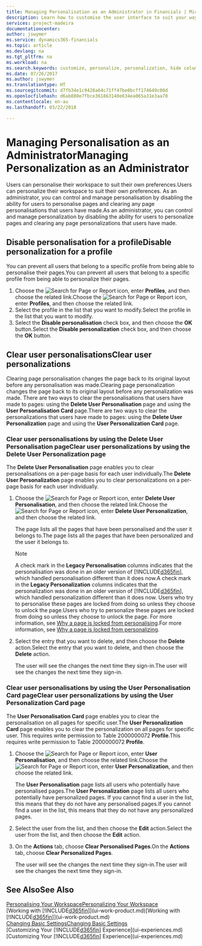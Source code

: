 ```yaml
---
title: Managing Personalisation as an Administrator in Financials | Microsoft Docs
description: Learn how to customise the user interface to suit your way of working.
services: project-madeira
documentationcenter: 
author: jswymer
ms.service: dynamics365-financials
ms.topic: article
ms.devlang: na
ms.tgt_pltfrm: na
ms.workload: na
ms.search.keywords: customize, personalize, personalization, hide columns, remove fields, move fields
ms.date: 07/26/2017
ms.author: jswymer
ms.translationtype: HT
ms.sourcegitcommit: d7fb34e1c9428a64c71ff47be8bcff174649c00d
ms.openlocfilehash: d6ab880e7fbce361863140e634ea065a31e3aa70
ms.contentlocale: en-au
ms.lasthandoff: 03/22/2018

---
```

# <a name="managing-personalization-as-an-administrator"></a><span data-ttu-id="61b2e-103">Managing Personalisation as an Administrator</span><span class="sxs-lookup"><span data-stu-id="61b2e-103">Managing Personalization as an Administrator</span></span>
<!--NAV in the Web client-->
<span data-ttu-id="61b2e-104">Users can personalise their workspace to suit their own preferences.</span><span class="sxs-lookup"><span data-stu-id="61b2e-104">Users can personalize their workspace to suit their own preferences.</span></span> <span data-ttu-id="61b2e-105">As an administrator, you can control and manage personalisation by disabling the ability for users to personalise pages and clearing any page personalisations that users have made.</span><span class="sxs-lookup"><span data-stu-id="61b2e-105">As an administrator, you can control and manage personalization by disabling the ability for users to personalize pages and clearing any page personalizations that users have made.</span></span>

## <a name="disable-personalization-for-a-profile"></a><span data-ttu-id="61b2e-106">Disable personalisation for a profile</span><span class="sxs-lookup"><span data-stu-id="61b2e-106">Disable personalization for a profile</span></span>
<span data-ttu-id="61b2e-107">You can prevent all users that belong to a specific profile from being able to personalise their pages.</span><span class="sxs-lookup"><span data-stu-id="61b2e-107">You can prevent all users that belong to a specific profile from being able to personalize their pages.</span></span>
1.  <span data-ttu-id="61b2e-108">Choose the ![Search for Page or Report](media/ui-search/search_small.png "Search for Page or Report icon") icon, enter **Profiles**, and then choose the related link.</span><span class="sxs-lookup"><span data-stu-id="61b2e-108">Choose the ![Search for Page or Report](media/ui-search/search_small.png "Search for Page or Report icon") icon, enter **Profiles**, and then choose the related link.</span></span>
2.  <span data-ttu-id="61b2e-109">Select the profile in the list that you want to modify.</span><span class="sxs-lookup"><span data-stu-id="61b2e-109">Select the profile in the list that you want to modify.</span></span>
3. <span data-ttu-id="61b2e-110">Select the **Disable personalisation** check box, and then choose the **OK** button.</span><span class="sxs-lookup"><span data-stu-id="61b2e-110">Select the **Disable personalization** check box, and then choose the **OK** button.</span></span>

## <a name="clear-user-personalizations"></a><span data-ttu-id="61b2e-111">Clear user personalisations</span><span class="sxs-lookup"><span data-stu-id="61b2e-111">Clear user personalizations</span></span>

<span data-ttu-id="61b2e-112">Clearing page personalisation changes the page back to its original layout before any personalisation was made.</span><span class="sxs-lookup"><span data-stu-id="61b2e-112">Clearing page personalization changes the page back to its original layout before any personalization was made.</span></span> <span data-ttu-id="61b2e-113">There are two ways to clear the personalisations that users have made to pages: using the **Delete User Personalisation** page and using the **User Personalisation Card** page.</span><span class="sxs-lookup"><span data-stu-id="61b2e-113">There are two ways to clear the personalizations that users have made to pages: using the **Delete User Personalization** page and using the **User Personalization Card** page.</span></span>

### <a name="clear-user-personalizations-by-using-the-delete-user-personalization-page"></a><span data-ttu-id="61b2e-114">Clear user personalisations by using the Delete User Personalisation page</span><span class="sxs-lookup"><span data-stu-id="61b2e-114">Clear user personalizations by using the Delete User Personalization page</span></span>

<span data-ttu-id="61b2e-115">The **Delete User Personalisation** page enables you to clear personalisations on a per-page basis for each user individually.</span><span class="sxs-lookup"><span data-stu-id="61b2e-115">The **Delete User Personalization** page enables you to clear personalizations on a per-page basis for each user individually.</span></span>

1.  <span data-ttu-id="61b2e-116">Choose the ![Search for Page or Report](media/ui-search/search_small.png "Search for Page or Report icon") icon, enter **Delete User Personalisation**, and then choose the related link.</span><span class="sxs-lookup"><span data-stu-id="61b2e-116">Choose the ![Search for Page or Report](media/ui-search/search_small.png "Search for Page or Report icon") icon, enter **Delete User Personalization**, and then choose the related link.</span></span>

    <span data-ttu-id="61b2e-117">The page lists all the pages that have been personalised and the user it belongs to.</span><span class="sxs-lookup"><span data-stu-id="61b2e-117">The page lists all the pages that have been personalized and the user it belongs to.</span></span>

    >[!NOTE]
    > <span data-ttu-id="61b2e-118">A check mark in the **Legacy Personalisation** columns indicates that the personalisation was done in an older version of [!INCLUDE[d365fin](includes/d365fin_md.md)], which handled personalisation different than it does now.</span><span class="sxs-lookup"><span data-stu-id="61b2e-118">A check mark in the **Legacy Personalization** columns indicates that the personalization was done in an older version of [!INCLUDE[d365fin](includes/d365fin_md.md)], which handled personalization different than it does now.</span></span> <span data-ttu-id="61b2e-119">Users who try to personalise these pages are locked from doing so unless they choose to unlock the page.</span><span class="sxs-lookup"><span data-stu-id="61b2e-119">Users who try to personalize these pages are locked from doing so unless they choose to unlock the page.</span></span> <span data-ttu-id="61b2e-120">For more information, see [Why a page is locked from personalising](ui-personalization-locked.md).</span><span class="sxs-lookup"><span data-stu-id="61b2e-120">For more information, see [Why a page is locked from personalizing](ui-personalization-locked.md).</span></span>

2. <span data-ttu-id="61b2e-121">Select the entry that you want to delete, and then choose the **Delete** action.</span><span class="sxs-lookup"><span data-stu-id="61b2e-121">Select the entry that you want to delete, and then choose the **Delete** action.</span></span>

    <span data-ttu-id="61b2e-122">The user will see the changes the next time they sign-in.</span><span class="sxs-lookup"><span data-stu-id="61b2e-122">The user will see the changes the next time they sign-in.</span></span>

### <a name="clear-user-personalizations-by-using-the-user-personalization-card-page"></a><span data-ttu-id="61b2e-123">Clear user personalisations by using the User Personalisation Card page</span><span class="sxs-lookup"><span data-stu-id="61b2e-123">Clear user personalizations by using the User Personalization Card page</span></span>

<span data-ttu-id="61b2e-124">The **User Personalisation Card** page enables you to clear the personalisation on all pages for specific user.</span><span class="sxs-lookup"><span data-stu-id="61b2e-124">The **User Personalization Card** page enables you to clear the personalization on all pages for specific user.</span></span> <span data-ttu-id="61b2e-125">This requires write permission to Table 2000000072 **Profile**.</span><span class="sxs-lookup"><span data-stu-id="61b2e-125">This requires write permission to Table 2000000072 **Profile**.</span></span>

1.  <span data-ttu-id="61b2e-126">Choose the ![Search for Page or Report](media/ui-search/search_small.png "Search for Page or Report icon") icon, enter **User Personalisation**, and then choose the related link.</span><span class="sxs-lookup"><span data-stu-id="61b2e-126">Choose the ![Search for Page or Report](media/ui-search/search_small.png "Search for Page or Report icon") icon, enter **User Personalization**, and then choose the related link.</span></span>

    <span data-ttu-id="61b2e-127">The **User Personalisation** page lists all users who potentially have personalised pages.</span><span class="sxs-lookup"><span data-stu-id="61b2e-127">The **User Personalization** page lists all users who potentially have personalized pages.</span></span> <span data-ttu-id="61b2e-128">If you cannot find a user in the list, this means that they do not have any personalised pages.</span><span class="sxs-lookup"><span data-stu-id="61b2e-128">If you cannot find a user in the list, this means that they do not have any personalized pages.</span></span>

2. <span data-ttu-id="61b2e-129">Select the user from the list, and then choose the **Edit** action.</span><span class="sxs-lookup"><span data-stu-id="61b2e-129">Select the user from the list, and then choose the **Edit** action.</span></span>

3.  <span data-ttu-id="61b2e-130">On the **Actions** tab, choose **Clear Personalised Pages**.</span><span class="sxs-lookup"><span data-stu-id="61b2e-130">On the **Actions** tab, choose **Clear Personalized Pages**.</span></span>

    <span data-ttu-id="61b2e-131">The user will see the changes the next time they sign-in.</span><span class="sxs-lookup"><span data-stu-id="61b2e-131">The user will see the changes the next time they sign-in.</span></span>

## <a name="see-also"></a><span data-ttu-id="61b2e-132">See Also</span><span class="sxs-lookup"><span data-stu-id="61b2e-132">See Also</span></span>
[<span data-ttu-id="61b2e-133">Personalising Your Workspace</span><span class="sxs-lookup"><span data-stu-id="61b2e-133">Personalizing Your Workspace</span></span>](ui-personalization-user.md)  
<span data-ttu-id="61b2e-134">[Working with [!INCLUDE[d365fin](includes/d365fin_md.md)]](ui-work-product.md)</span><span class="sxs-lookup"><span data-stu-id="61b2e-134">[Working with [!INCLUDE[d365fin](includes/d365fin_md.md)]](ui-work-product.md)</span></span>  
[<span data-ttu-id="61b2e-135">Changing Basic Settings</span><span class="sxs-lookup"><span data-stu-id="61b2e-135">Changing Basic Settings</span></span>](ui-change-basic-settings.md)  
<span data-ttu-id="61b2e-136">[Customizing Your [!INCLUDE[d365fin](includes/d365fin_md.md)] Experience](ui-experiences.md)</span><span class="sxs-lookup"><span data-stu-id="61b2e-136">[Customizing Your [!INCLUDE[d365fin](includes/d365fin_md.md)] Experience](ui-experiences.md)</span></span>  

